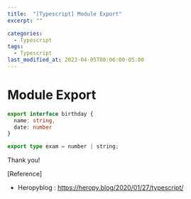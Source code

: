 ```yaml
---
title:  "[Typescript] Module Export"
excerpt: ""

categories:
  - Typescript
tags:
  - Typescript
last_modified_at: 2023-04-05T08:06:00-05:00
---
```


# Module Export

```typescript
export interface birthday {
  name: string,
  date: number
}

export type exam = number | string;
```

Thank you!

[Reference]
* Heropyblog : <https://heropy.blog/2020/01/27/typescript/>